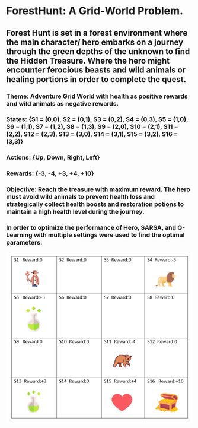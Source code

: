 # ForestHunt: A Grid-World Problem.

## Forest Hunt is set in a forest environment where the main character/ hero embarks on a journey through the green depths of the unknown to find the Hidden Treasure. Where the hero might encounter ferocious beasts and wild animals or healing portions in order to complete the quest.

### __Theme__: Adventure Grid World with health as positive rewards and wild animals as negative rewards.
### __States__: {S1 = (0,0), S2 = (0,1), S3 = (0,2), S4 = (0,3), S5 = (1,0), S6 = (1,1), S7 = (1,2), S8 = (1,3), S9 = (2,0), S10 = (2,1), S11 = (2,2), S12 = (2,3), S13 = (3,0), S14 = (3,1), S15 = (3,2), S16 = (3,3)}
### __Actions__: {Up, Down, Right, Left}
### __Rewards__: {-3, -4, +3, +4, +10}
### __Objective__: Reach the treasure with maximum reward. The hero must avoid wild animals to prevent health loss and strategically collect health boosts and restoration potions to maintain a high health level during the journey.


### In order to optimize the performance of Hero, SARSA, and Q-Learning with multiple settings were used to find the optimal parameters.

![gw](gw.png)
